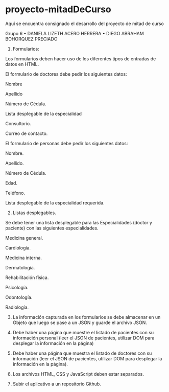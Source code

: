# proyecto-mitadDeCurso
Aquí se encuentra consignado el desarrollo del proyecto de mitad de curso

Grupo 6
• DANIELA LIZETH ACERO HERRERA
• DIEGO ABRAHAM BOHORQUEZ PRECIADO

1. Formularios:

Los formularios deben hacer uso de los diferentes tipos de entradas de datos en HTML.

El formulario de doctores debe pedir los siguientes datos:

Nombre

Apellido

Número de Cédula.

Lista desplegable de la especialidad

Consultorio.

Correo de contacto.

El formulario de personas debe pedir los siguientes datos:

Nombre.

Apellido.

Número de Cédula.

Edad.

Teléfono.

Lista desplegable de la especialidad requerida.


2. Listas desplegables.

Se debe tener una lista desplegable para las Especialidades (doctor y paciente) con las siguientes especialidades.

Medicina general.

Cardiología.

Medicina interna.

Dermatología.

Rehabilitación física.

Psicología.

Odontología.

Radiología.

3. La información capturada en los formularios se debe almacenar en un Objeto que luego se pase a un JSON y guarde el archivo JSON.

4. Debe haber una página que muestre el listado de pacientes con su información personal (leer el JSON de pacientes, utilizar DOM para desplegar la información en la página)

5. Debe haber una página que muestra el listado de doctores  con su información (leer el JSON de pacientes, utilizar DOM para desplegar la información en la página).

6. Los archivos HTML, CSS y JavaScript deben estar separados.

7. Subir el aplicativo a un repositorio Github.